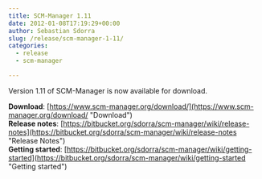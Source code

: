 ```yaml
---
title: SCM-Manager 1.11
date: 2012-01-08T17:19:29+00:00
author: Sebastian Sdorra
slug: /release/scm-manager-1-11/
categories:
  - release
  - scm-manager

---
```

Version 1.11 of SCM-Manager is now available for download.

**Download**: [https://www.scm-manager.org/download/](https://www.scm-manager.org/download/ "Download")  
**Release notes**: [https://bitbucket.org/sdorra/scm-manager/wiki/release-notes](https://bitbucket.org/sdorra/scm-manager/wiki/release-notes "Release Notes")  
**Getting started**: [https://bitbucket.org/sdorra/scm-manager/wiki/getting-started](https://bitbucket.org/sdorra/scm-manager/wiki/getting-started "Getting started")
